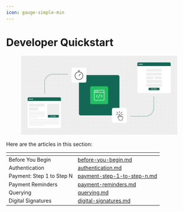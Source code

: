```yaml
---
icon: gauge-simple-min
---
```


# Developer Quickstart

<figure><img src="../../.gitbook/assets/Developer quickstart B (1).png" alt=""><figcaption></figcaption></figure>

Here are the articles in this section:

<table data-card-size="large" data-view="cards"><thead><tr><th></th><th data-hidden data-card-target data-type="content-ref"></th></tr></thead><tbody><tr><td>Before You Begin</td><td><a href="before-you-begin.md">before-you-begin.md</a></td></tr><tr><td>Authentication</td><td><a href="authentication.md">authentication.md</a></td></tr><tr><td>Payment: Step 1 to Step N</td><td><a href="payment-step-1-to-step-n.md">payment-step-1-to-step-n.md</a></td></tr><tr><td>Payment Reminders</td><td><a href="payment-reminders.md">payment-reminders.md</a></td></tr><tr><td>Querying</td><td><a href="querying.md">querying.md</a></td></tr><tr><td>Digital Signatures</td><td><a href="digital-signatures.md">digital-signatures.md</a></td></tr></tbody></table>
